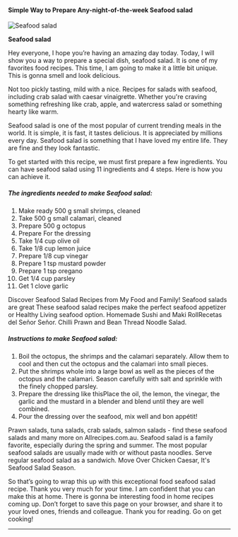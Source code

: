             

#### Simple Way to Prepare Any-night-of-the-week Seafood salad

![Seafood salad](https://img-global.cpcdn.com/recipes/72c02dd54f03b10c15e9df8861a37735/751x532cq70/seafood-salad-recipe-main-photo.jpg)

**Seafood salad**

Hey everyone, I hope you’re having an amazing day today. Today, I will show you a way to prepare a special dish, seafood salad. It is one of my favorites food recipes. This time, I am going to make it a little bit unique. This is gonna smell and look delicious.

Not too pickly tasting, mild with a nice. Recipes for salads with seafood, including crab salad with caesar vinaigrette. Whether you're craving something refreshing like crab, apple, and watercress salad or something hearty like warm.

Seafood salad is one of the most popular of current trending meals in the world. It is simple, it is fast, it tastes delicious. It is appreciated by millions every day. Seafood salad is something that I have loved my entire life. They are fine and they look fantastic.

To get started with this recipe, we must first prepare a few ingredients. You can have seafood salad using 11 ingredients and 4 steps. Here is how you can achieve it.

##### The ingredients needed to make Seafood salad:

1.  Make ready 500 g small shrimps, cleaned
2.  Take 500 g small calamari, cleaned
3.  Prepare 500 g octopus
4.  Prepare For the dressing
5.  Take 1/4 cup olive oil
6.  Take 1/8 cup lemon juice
7.  Prepare 1/8 cup vinegar
8.  Prepare 1 tsp mustard powder
9.  Prepare 1 tsp oregano
10.  Get 1/4 cup parsley
11.  Get 1 clove garlic

Discover Seafood Salad Recipes from My Food and Family! Seafood salads are great These seafood salad recipes make the perfect seafood appetizer or Healthy Living seafood option. Homemade Sushi and Maki RollRecetas del Señor Señor. Chilli Prawn and Bean Thread Noodle Salad.

##### Instructions to make Seafood salad:

1.  Boil the octopus, the shrimps and the calamari separately. Allow them to cool and then cut the octopus and the calamari into small pieces.
2.  Put the shrimps whole into a large bowl as well as the pieces of the octopus and the calamari. Season carefully with salt and sprinkle with the finely chopped parsley.
3.  Prepare the dressing like thisPlace the oil, the lemon, the vinegar, the garlic and the mustard in a blender and blend until they are well combined.
4.  Pour the dressing over the seafood, mix well and bon appétit!

Prawn salads, tuna salads, crab salads, salmon salads - find these seafood salads and many more on Allrecipes.com.au. Seafood salad is a family favorite, especially during the spring and summer. The most popular seafood salads are usually made with or without pasta noodles. Serve regular seafood salad as a sandwich. Move Over Chicken Caesar, It's Seafood Salad Season.

So that’s going to wrap this up with this exceptional food seafood salad recipe. Thank you very much for your time. I am confident that you can make this at home. There is gonna be interesting food in home recipes coming up. Don’t forget to save this page on your browser, and share it to your loved ones, friends and colleague. Thank you for reading. Go on get cooking!

* * *